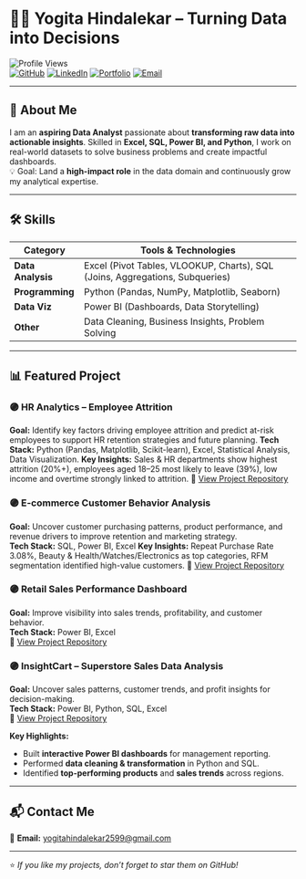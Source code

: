 # 👩‍💻 Yogita Hindalekar – Turning Data into Decisions  

![Profile Views](https://komarev.com/ghpvc/?username=YogitaY&color=blueviolet)  
[![GitHub](https://img.shields.io/badge/GitHub-000?style=flat&logo=github&logoColor=white)](https://github.com/YogitaY)
[![LinkedIn](https://img.shields.io/badge/LinkedIn-0077B5?style=flat&logo=linkedin&logoColor=white)](https://www.linkedin.com/in/yogita-hindalekar-233306205)
[![Portfolio](https://img.shields.io/badge/Portfolio-000?style=flat&logo=notion&logoColor=white)](https://www.notion.so/Yogita-s-Data-Analyst-Portfolio-2489b3f9c91f80b28764d55eb2ce67c8)
[![Email](https://img.shields.io/badge/Email-D14836?style=flat&logo=gmail&logoColor=white)](mailto:yogitahindalekar2599@gmail.com)

---

## 📌 About Me  
I am an **aspiring Data Analyst** passionate about **transforming raw data into actionable insights**. Skilled in **Excel, SQL, Power BI, and Python**, I work on real-world datasets to solve business problems and create impactful dashboards.  
💡 Goal: Land a **high-impact role** in the data domain and continuously grow my analytical expertise.  

---

## 🛠 Skills  

| **Category**      | **Tools & Technologies** |
|-------------------|--------------------------|
| **Data Analysis** | Excel (Pivot Tables, VLOOKUP, Charts), SQL (Joins, Aggregations, Subqueries) |
| **Programming**   | Python (Pandas, NumPy, Matplotlib, Seaborn) |
| **Data Viz**      | Power BI (Dashboards, Data Storytelling) |
| **Other**         | Data Cleaning, Business Insights, Problem Solving |

---

## 📊 Featured Project  
### 🟣 HR Analytics – Employee Attrition 
**Goal:** Identify key factors driving employee attrition and predict at-risk employees to support HR retention strategies and future planning.
**Tech Stack:** Python (Pandas, Matplotlib, Scikit-learn), Excel, Statistical Analysis, Data Visualization.
**Key Insights:** Sales & HR departments show highest attrition (20%+), employees aged 18–25 most likely to leave (39%), low income and overtime strongly linked to attrition.
🔗 [View Project Repository](https://github.com/YogitaY/HR-Analytics-Employee-Attrition)  

### 🟣 E-commerce Customer Behavior Analysis 
**Goal:** Uncover customer purchasing patterns, product performance, and revenue drivers to improve retention and marketing strategy.  
**Tech Stack:** SQL, Power BI, Excel
**Key Insights:** Repeat Purchase Rate 3.08%, Beauty & Health/Watches/Electronics as top categories, RFM segmentation identified high-value customers.
🔗 [View Project Repository](https://github.com/YogitaY/Ecommerce-Customer-Analysis)  

### 🟣 Retail Sales Performance Dashboard  
**Goal:** Improve visibility into sales trends, profitability, and customer behavior.  
**Tech Stack:** Power BI, Excel  
🔗 [View Project Repository](https://github.com/YogitaY/Retail_Sales_Dashboardv)  

### 🟣 InsightCart – Superstore Sales Data Analysis  
**Goal:** Uncover sales patterns, customer trends, and profit insights for decision-making.  
**Tech Stack:** Power BI, Python, SQL, Excel  
🔗 [View Project Repository](https://github.com/YogitaY/E-Commerce-Sales-Insights)  


**Key Highlights:**  
- Built **interactive Power BI dashboards** for management reporting.  
- Performed **data cleaning & transformation** in Python and SQL.  
- Identified **top-performing products** and **sales trends** across regions.  

---

## 📬 Contact Me  

📧 **Email:** [yogitahindalekar2599@gmail.com](mailto:yogitahindalekar2599@gmail.com)   

---

⭐ *If you like my projects, don’t forget to star them on GitHub!*  
